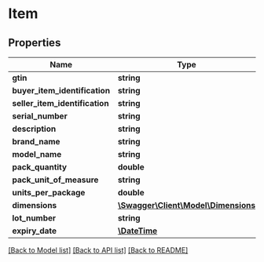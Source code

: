 # Item

## Properties
Name | Type | Description | Notes
------------ | ------------- | ------------- | -------------
**gtin** | **string** |  | [optional] 
**buyer_item_identification** | **string** |  | [optional] 
**seller_item_identification** | **string** |  | [optional] 
**serial_number** | **string** |  | [optional] 
**description** | **string** |  | [optional] 
**brand_name** | **string** |  | [optional] 
**model_name** | **string** |  | [optional] 
**pack_quantity** | **double** |  | [optional] 
**pack_unit_of_measure** | **string** |  | [optional] 
**units_per_package** | **double** |  | [optional] 
**dimensions** | [**\Swagger\Client\Model\Dimensions**](Dimensions.md) |  | [optional] 
**lot_number** | **string** |  | [optional] 
**expiry_date** | [**\DateTime**](\DateTime.md) |  | [optional] 

[[Back to Model list]](../README.md#documentation-for-models) [[Back to API list]](../README.md#documentation-for-api-endpoints) [[Back to README]](../README.md)


